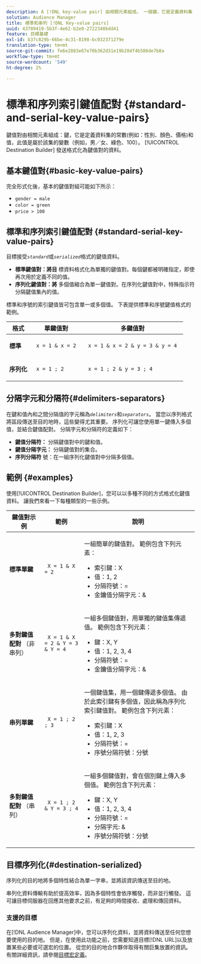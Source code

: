 ```yaml
---
description: A [!DNL key-value pair] 由相關元素組成。 一個鍵，它是定義資料集（例如性別、顏色、價格）的常數，一個值，它是屬於該集的變數（例如，男／女、綠色、100）。 目標產生器會傳送格式化為金鑰值配對的資料。
solution: Audience Manager
title: 標準和串列 [!DNL Key-value pairs]
uuid: 43789419-5b3f-4e62-b2e0-2722340bdd41
feature: 目標基礎
exl-id: b37c829b-66be-4c31-8198-bc032371279e
translation-type: tm+mt
source-git-commit: fe6e2883e67e70b362d31e19b28df4b586de7b8a
workflow-type: tm+mt
source-wordcount: '549'
ht-degree: 2%

---
```


# 標準和序列索引鍵值配對 {#standard-and-serial-key-value-pairs}

鍵值對由相關元素組成：鍵，它是定義資料集的常數(例如：性別、顏色、價格)和值，此值是屬於該集的變數（例如，男／女、綠色、100）。 [!UICONTROL Destination Builder] 發送格式化為鍵值對的資料。

## 基本鍵值對{#basic-key-value-pairs}

完全形式化後，基本的鍵值對組可能如下所示：

* `gender = male`
* `color = green`
* `price > 100`

## 標準和序列索引鍵值配對 {#standard-serial-key-value-pairs}

目標接受&#x200B;*`standard`*&#x200B;或&#x200B;*`serialized`*&#x200B;格式的鍵值資料。

* **標準鍵值對：將目** 標資料格式化為單獨的鍵值對。每個鍵都被明確指定，即使再次用於定義不同的值。
* **序列化鍵值對：將** 多個值縮合為單一鍵值對。在序列化鍵值對中，特殊指示符分隔鍵值集內的值。

標準和序號的索引鍵值皆可包含單一或多個值。 下表提供標準和序號鍵值格式的範例。

<table id="table_7895B1E800934117A19A96380F0CF91B"> 
 <thead> 
  <tr> 
   <th colname="col1" class="entry"> 格式 </th>
   <th colname="col2" class="entry"> 單鍵值對 </th>
   <th colname="col3" class="entry"> 多鍵值對 </th>
  </tr>
 </thead>
 <tbody> 
  <tr> 
   <td colname="col1"> <p> <b>標準</b> </p> </td>
   <td colname="col2"> <p> <code> x = 1 &amp; x = 2 </code> </p> </td>
   <td colname="col3"> <p> <code> x = 1 &amp; x = 2 &amp; y = 3 &amp; y = 4 </code> </p> </td>
  </tr>
  <tr> 
   <td colname="col1"> <p> <b>序列化</b> </p> </td> 
   <td colname="col2"> <p> <code> x = 1 ; 2 </code> </p> </td> 
   <td colname="col3"> <p> <code> x = 1 ; 2 &amp; y = 3 ; 4 </code> </p> </td>
  </tr>
 </tbody>
</table>

## 分隔字元和分隔符{#delimiters-separators}

在鍵和值內和之間分隔值的字元稱為&#x200B;*`delimiters`*&#x200B;和&#x200B;*`separators`*。 當您以序列格式將區段傳送至目的地時，這些變得尤其重要。 序列化可讓您使用單一鍵傳入多個值，並結合鍵值配對。 分隔字元和分隔符的定義如下：

* **鍵值分隔符：** 分隔鍵值對中的鍵和值。
* **鍵值分隔字元：** 分隔鍵值對的集合。
* **序列分隔符** 號：在一組序列化鍵值對中分隔多個值。

## 範例 {#examples}

使用[!UICONTROL Destination Builder]，您可以以多種不同的方式格式化鍵值資料。 讓我們來看一下每種類型的一些示例。

<table id="table_C2FBDC887C8C4CC88B1B2A7CF8E2795F"> 
 <thead> 
  <tr> 
   <th colname="col1" class="entry"> 鍵值對示例 </th> 
   <th colname="col2" class="entry"> 範例 </th> 
   <th colname="col3" class="entry"> 說明 </th> 
  </tr> 
 </thead>
 <tbody> 
  <tr> 
   <td colname="col1"> <p> <b>標準單鍵</b> </p> </td> 
   <td colname="col2"> <p> <code> X = 1 &amp; X = 2 </code> </p> </td> 
   <td colname="col3"> <p>一組簡單的鍵值對。 範例包含下列元素： </p> 
    <ul id="ul_28C0CB005B264373926CA5D7418EE845"> 
     <li id="li_B6D300DBA9064F0BA743BA9B04339511">索引鍵：X </li> 
     <li id="li_9A1C98D5C9124FF1B4F032668576C03A">值：1, 2 </li> 
     <li id="li_1D2828328E554176846C94F6140C0CBF">分隔符號：= </li> 
     <li id="li_0C6A70A0D9534611ACC98A0FD3693587">金鑰值分隔字元：&amp; </li> 
    </ul> </td> 
  </tr> 
  <tr> 
   <td colname="col1"> <p> <b>多對鍵值配對</b> （非串列） </p> </td> 
   <td colname="col2"> <p> <code> X = 1 &amp; X = 2 &amp; Y = 3 &amp; Y = 4 </code> </p> </td> 
   <td colname="col3"> <p>一組多個鍵值對，用單獨的鍵值集傳遞值。 範例包含下列元素： </p> 
    <ul id="ul_7FB22A43B435463D9F209067FF2C3619"> 
     <li id="li_7487657F6C2F48F5A4C4C9F9E8FB3B4B">鍵：X, Y </li> 
     <li id="li_B828CF81DAB8443FBB2EDF6538A63B3C">值：1, 2, 3, 4 </li> 
     <li id="li_EA4C95F6C93D435EB79237E38CE6F011">分隔符號：= </li> 
     <li id="li_45984AE2B581498299054BA5276D461D">金鑰值分隔字元：&amp; </li> 
    </ul> </td> 
  </tr> 
  <tr> 
   <td colname="col1"> <p> <b>串列單鍵</b> </p> </td> 
   <td colname="col2"> <p> <code> X = 1 ; 2 ; 3 </code> </p> </td> 
   <td colname="col3"> <p>一個鍵值集，用一個鍵傳遞多個值。 由於此索引鍵有多個值，因此稱為序列化索引鍵值對。 範例包含下列元素： </p> 
    <ul id="ul_69C4C662B9BD4F77BB940D921B316CCF"> 
     <li id="li_718BEC527E69417C9F88D3DBD3357A28">索引鍵：X </li> 
     <li id="li_659DCBBFB4024AC2B9C4E74D2A86648D">值：1, 2, 3 </li> 
     <li id="li_9A890233C6F84085A7BD5EA4D044E3CC">分隔符號：= </li> 
     <li id="li_AFC0426EA6044F8BAFD915FCB3808FBA">序號分隔符號：分號 </li> 
    </ul> </td> 
  </tr> 
  <tr> 
   <td colname="col1"> <p> <b>多對鍵值配對</b> （串列） </p> </td> 
   <td colname="col2"> <p> <code> X = 1 ; 2 &amp; Y = 3 ; 4 </code> </p> </td> 
   <td colname="col3"> <p>一組多個鍵值對，會在個別鍵上傳入多個值。 範例包含下列元素： </p> 
    <ul id="ul_CB50133B2E944818B9F2A0586EF69774"> 
     <li id="li_FD3D7ECC2BF046E99B1ED0B73EFE341F">鍵：X, Y </li> 
     <li id="li_2BADC98C4CE74BBBBA1DC446D24615AC">值：1, 2, 3, 4 </li> 
     <li id="li_4125435175AD4A43A44B980B28F32364">分隔符號：= </li> 
     <li id="li_48CFC279B2514F4FB2935B05FC7F287A">分隔字元: &amp; </li> 
     <li id="li_576C731F2FAF47FD92F55345CD6D36A0">序號分隔符號：分號 </li> 
    </ul> </td> 
  </tr> 
 </tbody> 
</table>

## 目標序列化{#destination-serialized}

序列化的目的地將多個特性結合為單一字串，並將該資訊傳送至目的地。

<!-- c_dest_serialized.xml -->

串列化資料傳輸有助於提高效率，因為多個特性會依序觸發，而非並行觸發。 這可讓目標伺服器在回應其他要求之前，有足夠的時間接收、處理和傳回資料。

### 支援的目標

在[!DNL Audience Manager]中，您可以序列化資料，並將資料傳送至任何您想要使用的目的地。 但是，在使用此功能之前，您需要知道目標[!DNL URL]以及放置某些必要或可選宏的位置。 從您的目的地合作夥伴取得有關巨集放置的資訊。 有關詳細資訊，請參閱[目標宏定義](../../features/destinations/destination-macros.md#destination-macros-defined)。
